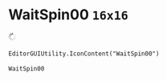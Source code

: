 # WaitSpin00 `16x16`
<img src="/img/WaitSpin00.png" width=16 height=16>

``` CSharp
EditorGUIUtility.IconContent("WaitSpin00")
```
```
WaitSpin00
```

